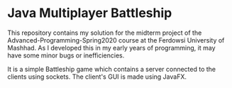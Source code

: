 # Java Multiplayer Battleship

This repository contains my solution for the midterm project of the Advanced-Programming-Spring2020 course at the Ferdowsi University of Mashhad.
As I developed this in my early years of programming, it may have some minor bugs or inefficiencies.

It is a simple Battleship game which contains a server connected to the clients using sockets. The client's GUI is made using JavaFX.
